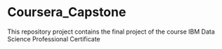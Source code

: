# Coursera_Capstone
This repository project contains the final project of the course IBM Data Science Professional Certificate
